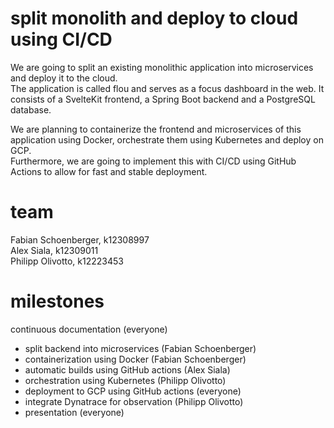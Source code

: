 # split monolith and deploy to cloud using CI/CD

We are going to split an existing monolithic application into microservices and deploy it to the cloud.  
The application is called flou and serves as a focus dashboard in the web. It consists of a SvelteKit frontend, a Spring Boot backend and a PostgreSQL database.

We are planning to containerize the frontend and microservices of this application using Docker, orchestrate them using Kubernetes and deploy on GCP.  
Furthermore, we are going to implement this with CI/CD using GitHub Actions to allow for fast and stable deployment.

# team

Fabian Schoenberger, k12308997  
Alex Siala, k12309011  
Philipp Olivotto, k12223453

# milestones

continuous documentation (everyone)

* split backend into microservices (Fabian Schoenberger)
* containerization using Docker (Fabian Schoenberger)
* automatic builds using GitHub actions (Alex Siala)
* orchestration using Kubernetes (Philipp Olivotto)
* deployment to GCP using GitHub actions (everyone)
* integrate Dynatrace for observation (Philipp Olivotto)
* presentation (everyone)
